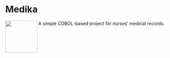 # Medika
A simple COBOL-based project for nurses’ medical records.
<img align="left" width="100" height="100" src="![medika-sq](https://github.com/user-attachments/assets/edcd944e-1a80-49da-8698-f9045fb64bbf)">
